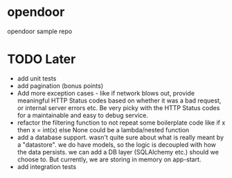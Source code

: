 # opendoor
opendoor sample repo

# TODO Later
* add unit tests
* add pagination (bonus points)
* Add more exception cases - like if network blows out, provide meaningful HTTP Status codes based on whether
  it was a bad request, or internal server errors etc. Be very picky with the HTTP Status codes for a maintainable and easy to debug service.
* refactor the filtering function to not repeat some boilerplate code like
if x then x = int(x) else None
could be a lambda/nested function
* add a database support. wasn't quite sure about what is really meant
by a "datastore". we do have models, so the logic is decoupled with how the data persists.
we can add a DB layer (SQLAlchemy etc.) should we choose to. But currently, we are storing in memory on app-start.
* add integration tests


